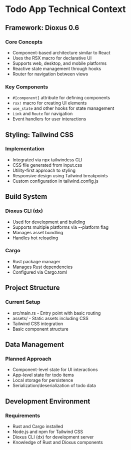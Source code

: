 # Todo App Technical Context

## Framework: Dioxus 0.6

### Core Concepts
- Component-based architecture similar to React
- Uses the RSX macro for declarative UI
- Supports web, desktop, and mobile platforms
- Reactive state management through hooks
- Router for navigation between views

### Key Components
- `#[component]` attribute for defining components
- `rsx!` macro for creating UI elements
- `use_state` and other hooks for state management
- `Link` and `Route` for navigation
- Event handlers for user interactions

## Styling: Tailwind CSS

### Implementation
- Integrated via npx tailwindcss CLI
- CSS file generated from input.css
- Utility-first approach to styling
- Responsive design using Tailwind breakpoints
- Custom configuration in tailwind.config.js

## Build System

### Dioxus CLI (dx)
- Used for development and building
- Supports multiple platforms via --platform flag
- Manages asset bundling
- Handles hot reloading

### Cargo
- Rust package manager
- Manages Rust dependencies
- Configured via Cargo.toml

## Project Structure

### Current Setup
- src/main.rs - Entry point with basic routing
- assets/ - Static assets including CSS
- Tailwind CSS integration
- Basic component structure

## Data Management

### Planned Approach
- Component-level state for UI interactions
- App-level state for todo items
- Local storage for persistence
- Serialization/deserialization of todo data

## Development Environment

### Requirements
- Rust and Cargo installed
- Node.js and npm for Tailwind CSS
- Dioxus CLI (dx) for development server
- Knowledge of Rust and Dioxus components
